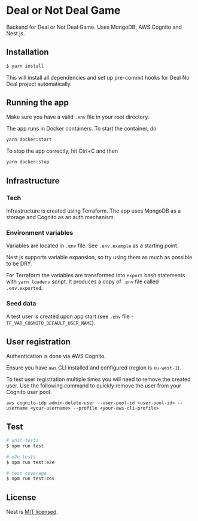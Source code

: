 # Deal or Not Deal Game

Backend for Deal or Not Deal Game. Uses MongoDB, AWS Cognito and Nest.js.

## Installation

```bash
$ yarn install
```

This will install all dependencies and set up pre-commit hooks for Deal No Deal project automatically.

## Running the app
Make sure you have a valid `.env` file in your root directory.

The app runs in Docker containers. To start the container, do

```bash
yarn docker:start
```

To stop the app correctly, hit Ctrl+C and then 

```bash
yarn docker:stop
```

## Infrastructure

### Tech
Infrastructure is created using Terraform. The app uses MongoDB as a storage and Cognito as an auth mechanism.

### Environment variables
Variables are located in `.env` file. See `.env.example` as a starting point.

Nest.js supports variable expansion, so try using them as much as possible to be DRY.

For Terraform the variables are transformed into `export` bash statements with `yarn loadenv` script. It produces a copy of `.env` file called `.env.exported`. 

### Seed data
A test user is created upon app start (see `.env` file - `TF_VAR_COGNITO_DEFAULT_USER_NAME`).

## User registration
Authentication is done via AWS Cognito.

Ensure you have `aws` CLI installed and configured (region is `eu-west-1`).

To test user registration multiple times you will need to remove the created user. Use the following command to quickly remove the user from your Cognito user pool.

```
aws cognito-idp admin-delete-user --user-pool-id <user-pool-id> --username <your-username> --profile <your-aws-cli-profile>
```


## Test

```bash
# unit tests
$ npm run test

# e2e tests
$ npm run test:e2e

# test coverage
$ npm run test:cov
```

## License

Nest is [MIT licensed](LICENSE).
